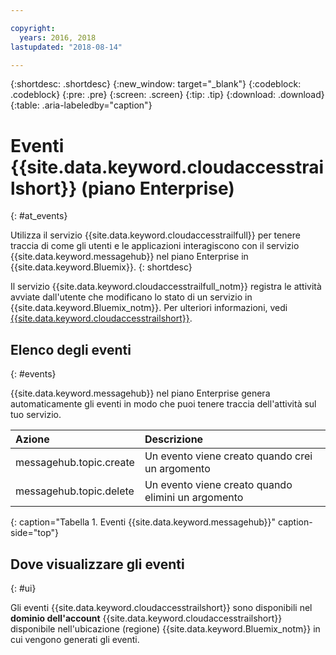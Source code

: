 ```yaml
---

copyright:
  years: 2016, 2018
lastupdated: "2018-08-14"

---
```


{:shortdesc: .shortdesc}
{:new_window: target="_blank"}
{:codeblock: .codeblock}
{:pre: .pre}
{:screen: .screen}
{:tip: .tip}
{:download: .download}
{:table: .aria-labeledby="caption"}

<!-- Name your file `at-events.md` and include it in the Reference nav group in your toc file. -->

# Eventi {{site.data.keyword.cloudaccesstrailshort}} (piano Enterprise)
{: #at_events}

Utilizza il servizio {{site.data.keyword.cloudaccesstrailfull}} per tenere traccia di come gli utenti e le applicazioni interagiscono con il servizio {{site.data.keyword.messagehub}} nel piano Enterprise in {{site.data.keyword.Bluemix}}. 
{: shortdesc}

Il servizio {{site.data.keyword.cloudaccesstrailfull_notm}} registra le attività avviate dall'utente che modificano lo stato di un servizio in {{site.data.keyword.Bluemix_notm}}. Per ulteriori informazioni, vedi [{{site.data.keyword.cloudaccesstrailshort}}](/docs/services/cloud-activity-tracker/index.html#getting-started-with-cla).

<!-- You can create different sections to group events by area. -->

## Elenco degli eventi
{: #events}

<!-- Make sure you introduce the table with a detailed description that immediately precedes it. For example, see https://console.bluemix.net/docs/services/cloud-activity-tracker/services/at_events_cf.html#catalog. -->

{{site.data.keyword.messagehub}} nel piano Enterprise genera automaticamente gli eventi in modo che puoi tenere traccia dell'attività sul tuo servizio.

| Azione | Descrizione |
|:-------|:------------|
| messagehub.topic.create | Un evento viene creato quando crei un argomento|
| messagehub.topic.delete | Un evento viene creato quando elimini un argomento|
{: caption="Tabella 1. Eventi {{site.data.keyword.messagehub}}" caption-side="top"}

## Dove visualizzare gli eventi
{: #ui}

<!-- For example, choose one of the following two options. -->

<!-- Option 2: Add the following sentence if your service sends events to the account domain. -->

Gli eventi {{site.data.keyword.cloudaccesstrailshort}} sono disponibili nel **dominio dell'account** {{site.data.keyword.cloudaccesstrailshort}} disponibile nell'ubicazione (regione) {{site.data.keyword.Bluemix_notm}} in cui vengono generati gli eventi.










